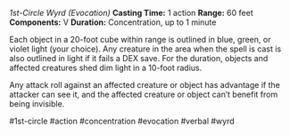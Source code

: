 *1st-Circle Wyrd (Evocation)*
**Casting Time:** 1 action
**Range:** 60 feet
**Components:** V
**Duration:** Concentration, up to 1 minute

Each object in a 20-foot cube within range is outlined in blue, green, or violet light (your choice). Any creature in the area when the spell is cast is also outlined in light if it fails a DEX save. For the duration, objects and affected creatures shed dim light in a 10-foot radius.

Any attack roll against an affected creature or object has advantage if the attacker can see it, and the affected creature or object can’t benefit from being invisible.

#1st-circle #action #concentration #evocation #verbal #wyrd
